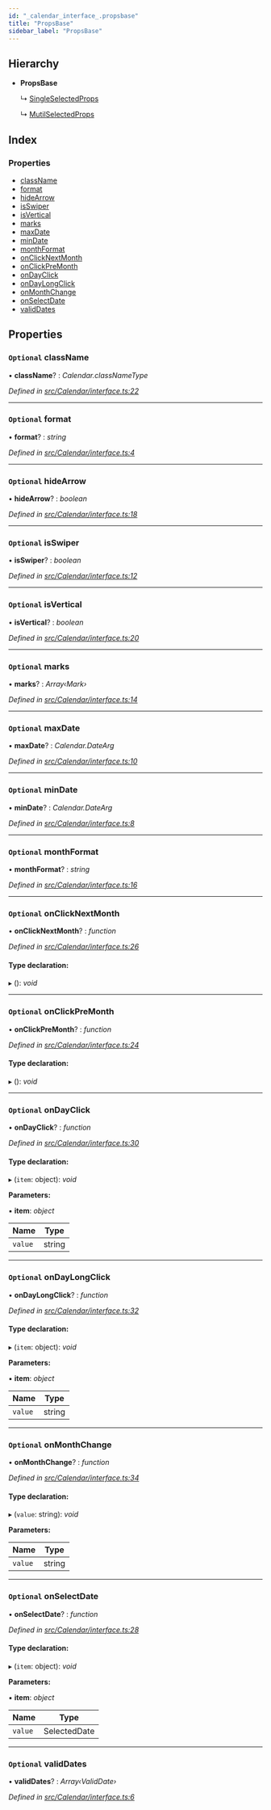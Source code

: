 ```yaml
---
id: "_calendar_interface_.propsbase"
title: "PropsBase"
sidebar_label: "PropsBase"
---
```


## Hierarchy

* **PropsBase**

  ↳ [SingleSelectedProps](_calendar_interface_.singleselectedprops.md)

  ↳ [MutilSelectedProps](_calendar_interface_.mutilselectedprops.md)

## Index

### Properties

* [className](_calendar_interface_.propsbase.md#optional-classname)
* [format](_calendar_interface_.propsbase.md#optional-format)
* [hideArrow](_calendar_interface_.propsbase.md#optional-hidearrow)
* [isSwiper](_calendar_interface_.propsbase.md#optional-isswiper)
* [isVertical](_calendar_interface_.propsbase.md#optional-isvertical)
* [marks](_calendar_interface_.propsbase.md#optional-marks)
* [maxDate](_calendar_interface_.propsbase.md#optional-maxdate)
* [minDate](_calendar_interface_.propsbase.md#optional-mindate)
* [monthFormat](_calendar_interface_.propsbase.md#optional-monthformat)
* [onClickNextMonth](_calendar_interface_.propsbase.md#optional-onclicknextmonth)
* [onClickPreMonth](_calendar_interface_.propsbase.md#optional-onclickpremonth)
* [onDayClick](_calendar_interface_.propsbase.md#optional-ondayclick)
* [onDayLongClick](_calendar_interface_.propsbase.md#optional-ondaylongclick)
* [onMonthChange](_calendar_interface_.propsbase.md#optional-onmonthchange)
* [onSelectDate](_calendar_interface_.propsbase.md#optional-onselectdate)
* [validDates](_calendar_interface_.propsbase.md#optional-validdates)

## Properties

### `Optional` className

• **className**? : *Calendar.classNameType*

*Defined in [src/Calendar/interface.ts:22](https://github.com/tarojsx/ui/blob/6701f45/src/Calendar/interface.ts#L22)*

___

### `Optional` format

• **format**? : *string*

*Defined in [src/Calendar/interface.ts:4](https://github.com/tarojsx/ui/blob/6701f45/src/Calendar/interface.ts#L4)*

___

### `Optional` hideArrow

• **hideArrow**? : *boolean*

*Defined in [src/Calendar/interface.ts:18](https://github.com/tarojsx/ui/blob/6701f45/src/Calendar/interface.ts#L18)*

___

### `Optional` isSwiper

• **isSwiper**? : *boolean*

*Defined in [src/Calendar/interface.ts:12](https://github.com/tarojsx/ui/blob/6701f45/src/Calendar/interface.ts#L12)*

___

### `Optional` isVertical

• **isVertical**? : *boolean*

*Defined in [src/Calendar/interface.ts:20](https://github.com/tarojsx/ui/blob/6701f45/src/Calendar/interface.ts#L20)*

___

### `Optional` marks

• **marks**? : *Array‹Mark›*

*Defined in [src/Calendar/interface.ts:14](https://github.com/tarojsx/ui/blob/6701f45/src/Calendar/interface.ts#L14)*

___

### `Optional` maxDate

• **maxDate**? : *Calendar.DateArg*

*Defined in [src/Calendar/interface.ts:10](https://github.com/tarojsx/ui/blob/6701f45/src/Calendar/interface.ts#L10)*

___

### `Optional` minDate

• **minDate**? : *Calendar.DateArg*

*Defined in [src/Calendar/interface.ts:8](https://github.com/tarojsx/ui/blob/6701f45/src/Calendar/interface.ts#L8)*

___

### `Optional` monthFormat

• **monthFormat**? : *string*

*Defined in [src/Calendar/interface.ts:16](https://github.com/tarojsx/ui/blob/6701f45/src/Calendar/interface.ts#L16)*

___

### `Optional` onClickNextMonth

• **onClickNextMonth**? : *function*

*Defined in [src/Calendar/interface.ts:26](https://github.com/tarojsx/ui/blob/6701f45/src/Calendar/interface.ts#L26)*

#### Type declaration:

▸ (): *void*

___

### `Optional` onClickPreMonth

• **onClickPreMonth**? : *function*

*Defined in [src/Calendar/interface.ts:24](https://github.com/tarojsx/ui/blob/6701f45/src/Calendar/interface.ts#L24)*

#### Type declaration:

▸ (): *void*

___

### `Optional` onDayClick

• **onDayClick**? : *function*

*Defined in [src/Calendar/interface.ts:30](https://github.com/tarojsx/ui/blob/6701f45/src/Calendar/interface.ts#L30)*

#### Type declaration:

▸ (`item`: object): *void*

**Parameters:**

▪ **item**: *object*

Name | Type |
------ | ------ |
`value` | string |

___

### `Optional` onDayLongClick

• **onDayLongClick**? : *function*

*Defined in [src/Calendar/interface.ts:32](https://github.com/tarojsx/ui/blob/6701f45/src/Calendar/interface.ts#L32)*

#### Type declaration:

▸ (`item`: object): *void*

**Parameters:**

▪ **item**: *object*

Name | Type |
------ | ------ |
`value` | string |

___

### `Optional` onMonthChange

• **onMonthChange**? : *function*

*Defined in [src/Calendar/interface.ts:34](https://github.com/tarojsx/ui/blob/6701f45/src/Calendar/interface.ts#L34)*

#### Type declaration:

▸ (`value`: string): *void*

**Parameters:**

Name | Type |
------ | ------ |
`value` | string |

___

### `Optional` onSelectDate

• **onSelectDate**? : *function*

*Defined in [src/Calendar/interface.ts:28](https://github.com/tarojsx/ui/blob/6701f45/src/Calendar/interface.ts#L28)*

#### Type declaration:

▸ (`item`: object): *void*

**Parameters:**

▪ **item**: *object*

Name | Type |
------ | ------ |
`value` | SelectedDate |

___

### `Optional` validDates

• **validDates**? : *Array‹ValidDate›*

*Defined in [src/Calendar/interface.ts:6](https://github.com/tarojsx/ui/blob/6701f45/src/Calendar/interface.ts#L6)*
